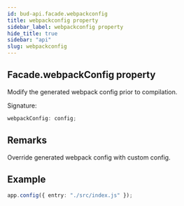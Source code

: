 ```yaml
---
id: bud-api.facade.webpackconfig
title: webpackconfig property
sidebar_label: webpackconfig property
hide_title: true
sidebar: "api"
slug: webpackconfig
---
```


## Facade.webpackConfig property

Modify the generated webpack config prior to compilation.

Signature:

```typescript
webpackConfig: config;
```

## Remarks

Override generated webpack config with custom config.

## Example

```ts
app.config({ entry: "./src/index.js" });
```
